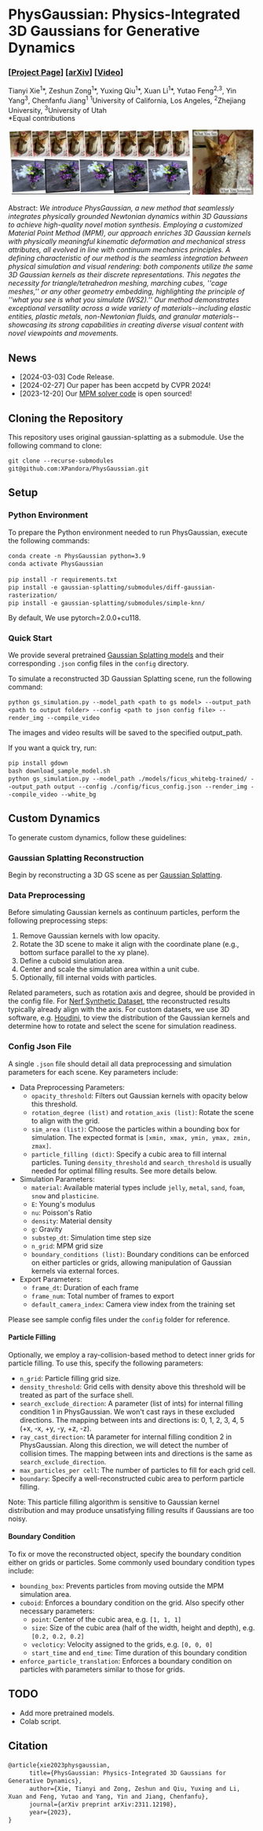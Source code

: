 # PhysGaussian: Physics-Integrated 3D Gaussians for Generative Dynamics

### [[Project Page](https://xpandora.github.io/PhysGaussian/)] [[arXiv](https://arxiv.org/abs/2311.12198)] [[Video](https://www.youtube.com/watch?v=V96GfcMUH2Q)]

Tianyi Xie<sup>1</sup>\*, Zeshun Zong<sup>1</sup>\*, Yuxing Qiu<sup>1</sup>\*, Xuan Li<sup>1</sup>\*, Yutao Feng<sup>2,3</sup>, Yin Yang<sup>3</sup>, Chenfanfu Jiang<sup>1</sup>
<sup>1</sup>University of California, Los Angeles, <sup>2</sup>Zhejiang University, <sup>3</sup>University of Utah <br>
*Equal contributions

![teaser-1.jpg](_resources/teaser-1.jpg)

Abstract: *We introduce PhysGaussian, a new method that seamlessly integrates physically grounded Newtonian dynamics within 3D Gaussians to achieve high-quality novel motion synthesis. Employing a customized Material Point Method (MPM), our approach enriches 3D Gaussian kernels with physically meaningful kinematic deformation and mechanical stress attributes, all evolved in line with continuum mechanics principles. A defining characteristic of our method is the seamless integration between physical simulation and visual rendering: both components utilize the same 3D Gaussian kernels as their discrete representations. This negates the necessity for triangle/tetrahedron meshing, marching cubes, ''cage meshes,'' or any other geometry embedding, highlighting the principle of ''what you see is what you simulate (WS2).'' Our method demonstrates exceptional versatility across a wide variety of materials--including elastic entities, plastic metals, non-Newtonian fluids, and granular materials--showcasing its strong capabilities in creating diverse visual content with novel viewpoints and movements.*

## News
- [2024-03-03] Code Release.
- [2024-02-27] Our paper has been accpetd by CVPR 2024!
- [2023-12-20] Our [MPM solver code](https://github.com/zeshunzong/warp-mpm) is open sourced!

## Cloning the Repository
This repository uses original gaussian-splatting as a submodule. Use the following command to clone:

```shell
git clone --recurse-submodules git@github.com:XPandora/PhysGaussian.git
```

## Setup

### Python Environment
To prepare the Python environment needed to run PhysGaussian, execute the following commands:
```shell
conda create -n PhysGaussian python=3.9
conda activate PhysGaussian

pip install -r requirements.txt
pip install -e gaussian-splatting/submodules/diff-gaussian-rasterization/
pip install -e gaussian-splatting/submodules/simple-knn/
```
By default, We use pytorch=2.0.0+cu118.
### Quick Start
We provide several pretrained [Gaussian Splatting models](https://drive.google.com/drive/folders/1EMUOJbyJ2QdeUz8GpPrLEyN4LBvCO3Nx?usp=drive_link) and their corresponding `.json` config files in the `config` directory.

To simulate a reconstructed 3D Gaussian Splatting scene, run the following command:
```shell
python gs_simulation.py --model_path <path to gs model> --output_path <path to output folder> --config <path to json config file> --render_img --compile_video
```
The images and video results will be saved to the specified output_path.

If you want a quick try, run:
```shell
pip install gdown
bash download_sample_model.sh
python gs_simulation.py --model_path ./models/ficus_whitebg-trained/ --output_path output --config ./config/ficus_config.json --render_img --compile_video --white_bg
```

## Custom Dynamics
To generate custom dynamics, follow these guidelines:

### Gaussian Splatting Reconstruction
Begin by reconstructing a 3D GS scene as per [Gaussian Splatting](https://github.com/graphdeco-inria/gaussian-splatting).

### Data Preprocessing
Before simulating Gaussian kernels as continuum particles, perform the following preprocessing steps:
1. Remove Gaussian kernels with low opacity.
2. Rotate the 3D scene to make it align with the coordinate plane (e.g., bottom surface parallel to the xy plane).
3. Define a cuboid simulation area.
4. Center and scale the simulation area within a unit cube.
5. Optionally, fill internal voids with particles.

Related parameters, such as rotation axis and degree, should be provided in the config file. For [Nerf Synthetic Dataset](https://drive.google.com/file/d/18JxhpWD-4ZmuFKLzKlAw-w5PpzZxXOcG/view?usp=drive_link), tthe reconstructed results typically already align with the axis.  For custom datasets, we use 3D software, e.g. [Houdini](https://www.sidefx.com/), to view the distribution of the Gaussian kernels and determine how to rotate and select the scene for simulation readiness.

### Config Json File
A single `.json` file should detail all data preprocessing and simulation parameters for each scene. Key parameters include:

- Data Preprocessing Parameters:
    - `opacity_threshold`: Filters out Gaussian kernels with opacity below this threshold.
    - `rotation_degree (list)` and `rotation_axis (list)`: Rotate the scene to align with the grid.
    - `sim_area (list)`: Choose the particles within a bounding box for simulation. The expected format is `[xmin, xmax, ymin, ymax, zmin, zmax]`.
    - `particle_filling (dict)`: Specify a cubic area to fill internal particles. Tuning ```density_threshold``` and ```search_threshold``` is usually needed for optimal filling results. See more details below.
- Simulation Parameters:
    - `material`: Available material types include `jelly`, `metal`, `sand`, `foam`, `snow` and `plasticine`.
    - `E`: Young's modulus 
    - `nu`: Poisson's Ratio
    - `density`: Material density  
    - `g`: Gravity
    - `substep_dt`: Simulation time step size 
    - `n_grid`: MPM grid size
    - `boundary_conditions (list)`: Boundary conditions can be enforced on either particles or grids, allowing manipulation of Gaussian kernels via external forces.
- Export Parameters:
    - `frame_dt`: Duration of each frame
    - `frame_num`: Total number of frames to export
    - `default_camera_index`: Camera view index from the training set

Please see sample config files under the `config` folder for reference. 

#### Particle Filling
Optionally, we employ a ray-collision-based method to detect inner grids for particle filling. To use this, specify the following parameters:

- `n_grid`: Particle filling grid size.
- `density_threshold`: Grid cells with density above this threshold will be treated as part of the surface shell.
- `search_exclude_direction`: A parameter (list of ints) for internal filling condition 1 in PhysGaussian. We won't cast rays in these excluded directions. The mapping between ints and directions is: 0, 1, 2, 3, 4, 5 (+x, -x, +y, -y, +z, -z).
- `ray_cast_direction`: tA parameter for internal filling condition 2 in PhysGaussian. Along this direction, we will detect the number of collision times. The mapping between ints and directions is the same as `search_exclude_direction`.
- `max_particles_per cell`: The number of particles to fill for each grid cell.
- `boundary`: Specify a well-reconstructed cubic area to perform particle filling.

Note: This particle filling algorithm is sensitive to Gaussian kernel distribution and may produce unsatisfying filling results if Gaussians are too noisy.

#### Boundary Condition
To fix or move the reconstructed object, specify the boundary condition either on grids or particles. Some commonly used boundary condition types include:

- `bounding_box`: Prevents particles from moving outside the MPM simulation area.
- `cuboid`: Enforces a boundary condition on the grid. Also specify other necessary parameters:
    - `point`: Center of the cubic area, e.g. `[1, 1, 1]`
    - `size`: Size of the cubic area (half of the width, height and depth), e.g. `[0.2, 0.2, 0.2]`
    - `vecloticy`: Velocity assigned to the grids, e.g. `[0, 0, 0]`
    - `start_time` and `end_time`: Time duration of this boundary condition
- `enforce_particle_translation`: Enforces a boundary condition on particles with parameters similar to those for grids.

## TODO

- Add more pretrained models.
- Colab script.

## Citation

```
@article{xie2023physgaussian,
      title={PhysGaussian: Physics-Integrated 3D Gaussians for Generative Dynamics}, 
      author={Xie, Tianyi and Zong, Zeshun and Qiu, Yuxing and Li, Xuan and Feng, Yutao and Yang, Yin and Jiang, Chenfanfu},
      journal={arXiv preprint arXiv:2311.12198},
      year={2023},
}
```